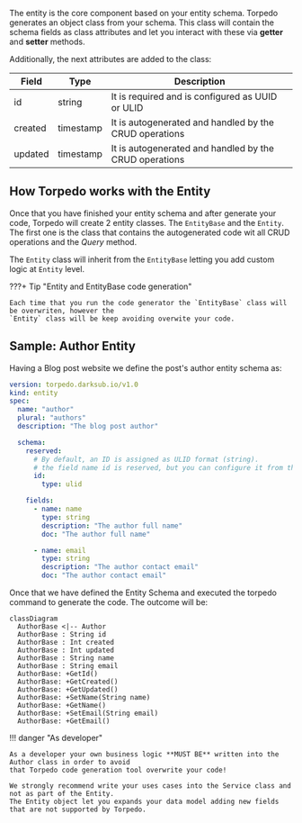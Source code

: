 
The entity is the core component based on your entity schema. Torpedo generates an object class from your schema.
This class will contain the schema fields as class attributes and let you interact with these via **getter** and **setter** methods.

Additionally, the next attributes are added to the class:

| Field   | Type      | Description                                            |
|---------|-----------|--------------------------------------------------------|
| id      | string    | It is required and is configured as UUID or ULID       |
| created | timestamp | It is autogenerated and handled by the CRUD operations |
| updated | timestamp | It is autogenerated and handled by the CRUD operations |


## How Torpedo works with the Entity

Once that you have finished your entity schema and after generate your code, Torpedo will create 2 entity classes.
The `EntityBase` and the `Entity`. The first one is the class that contains the autogenerated code wit all CRUD operations 
and the _Query_ method. 

The `Entity` class will inherit from the `EntityBase` letting you add custom logic at `Entity` level. 

???+ Tip "Entity and EntityBase code generation"

    Each time that you run the code generator the `EntityBase` class will be overwriten, however the
    `Entity` class will be keep avoiding overwite your code.

## Sample: Author Entity

Having a Blog post website we define the post's author entity schema as:

```yaml
version: torpedo.darksub.io/v1.0
kind: entity
spec:
  name: "author"
  plural: "authors"
  description: "The blog post author"

  schema:
    reserved:
      # By default, an ID is assigned as ULID format (string).
      # the field name id is reserved, but you can configure it from this section
      id:
        type: ulid

    fields:
      - name: name
        type: string
        description: "The author full name"
        doc: "The author full name"

      - name: email
        type: string
        description: "The author contact email"
        doc: "The author contact email"
```

Once that we have defined the Entity Schema and executed the torpedo command to generate the code. 
The outcome will be:

``` mermaid
classDiagram
  AuthorBase <|-- Author
  AuthorBase : String id
  AuthorBase : Int created
  AuthorBase : Int updated
  AuthorBase : String name
  AuthorBase : String email
  AuthorBase: +GetId()
  AuthorBase: +GetCreated()
  AuthorBase: +GetUpdated()
  AuthorBase: +SetName(String name)
  AuthorBase: +GetName()
  AuthorBase: +SetEmail(String email)
  AuthorBase: +GetEmail()
```

!!! danger "As developer"

    As a developer your own business logic **MUST BE** written into the Author class in order to avoid
    that Torpedo code generation tool overwrite your code!
    
    We strongly recommend write your uses cases into the Service class and not as part of the Entity.
    The Entity object let you expands your data model adding new fields that are not supported by Torpedo.
